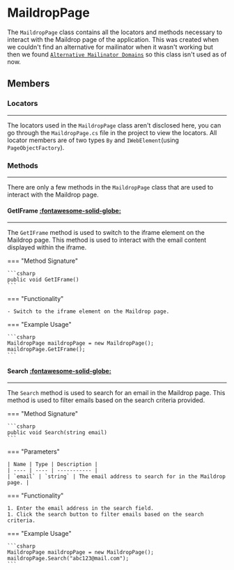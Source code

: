 # MaildropPage

The `MaildropPage` class contains all the locators and methods necessary to interact with the Maildrop page of the application. This was created when we couldn't find an alternative for mailinator when it wasn't working but then we found [`Alternative Mailinator Domains`](./mailinator-page.md/#getrandommailinatordomain) so this class isn't used as of now.

## Members

### **Locators**

---

The locators used in the `MaildropPage` class aren't disclosed here, you can go through the `MaildropPage.cs` file in the project to view the locators. All locator members are of two types `By` and `IWebElement`(using `PageObjectFactory`).

### **Methods**

---

There are only a few methods in the `MaildropPage` class that are used to interact with the Maildrop page.

#### GetIFrame [:fontawesome-solid-globe:](../../../Getting%20Started/conventions.md/#public)

---

The `GetIFrame` method is used to switch to the iframe element on the Maildrop page. This method is used to interact with the email content displayed within the iframe.

=== "Method Signature"

	```csharp
	public void GetIFrame()
	```

=== "Functionality"

	- Switch to the iframe element on the Maildrop page.
	
=== "Example Usage"

	```csharp
	MaildropPage maildropPage = new MaildropPage();
	maildropPage.GetIFrame();
	```

#### Search [:fontawesome-solid-globe:](../../../Getting%20Started/conventions.md/#public)

--- 

The `Search` method is used to search for an email in the Maildrop page. This method is used to filter emails based on the search criteria provided.

=== "Method Signature"

	```csharp
	public void Search(string email)
	```

=== "Parameters"

	| Name | Type | Description |
	| ---- | ---- | ----------- |
	| `email` | `string` | The email address to search for in the Maildrop page. |

=== "Functionality"

	1. Enter the email address in the search field.
	1. Click the search button to filter emails based on the search criteria.

=== "Example Usage"

	```csharp
	MaildropPage maildropPage = new MaildropPage();
	maildropPage.Search("abc123@mail.com");
	```